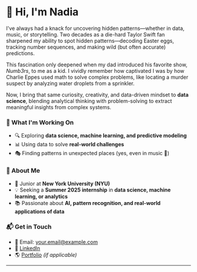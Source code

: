 # 👋 Hi, I'm Nadia

I've always had a knack for uncovering hidden patterns—whether in data, music, or storytelling. Two decades as a die-hard Taylor Swift fan sharpened my ability to spot hidden patterns—decoding Easter eggs, tracking number sequences, and making wild (but often accurate) predictions.  

This fascination only deepened when my dad introduced his favorite show, *Numb3rs*, to me as a kid. I vividly remember how captivated I was by how Charlie Eppes used math to solve complex problems, like locating a murder suspect by analyzing water droplets from a sprinkler.  

Now, I bring that same curiosity, creativity, and data-driven mindset to **data science**, blending analytical thinking with problem-solving to extract meaningful insights from complex systems.  

### 🚀 What I'm Working On
- 🔍 Exploring **data science, machine learning, and predictive modeling**  
- 📊 Using data to solve **real-world challenges**  
- 🎭 Finding patterns in unexpected places (yes, even in music 🎵)  

### 📌 About Me
- 🏫 Junior at **New York University (NYU)**
- 💡 Seeking a **Summer 2025 internship** in **data science, machine learning, or analytics**  
- 📚 Passionate about **AI, pattern recognition, and real-world applications of data**  

### 📬 Get in Touch  
- 📧 Email: [your.email@example.com](mailto:your.email@example.com)  
- 📝 [LinkedIn](https://linkedin.com/in/yourprofile)  
- 🌎 [Portfolio](https://yourwebsite.com) *(if applicable)*  

---
